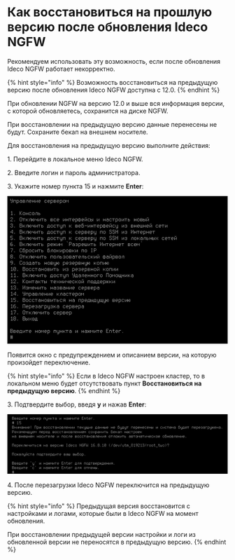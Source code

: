 # Как восстановиться на прошлую версию после обновления Ideco NGFW

Рекомендуем использовать эту возможность, если после обновления Ideco NGFW работает некорректно.

{% hint style="info" %}
Возможность восстановиться на предыдущую версию после обновления Ideco NGFW доступна с 12.0.
{% endhint %}

При обновлении NGFW на версию 12.0 и выше вся информация версии, с которой обновляетесь, сохранится на диске NGFW.

При восстановлении на предыдущую версию данные перенесены не будут. Сохраните бекап на внешнем носителе.

Для восстановления на предыдущую версию выполните действия:

1\. Перейдите в локальное меню Ideco NGFW.

2\. Введите логин и пароль администратора.

3\. Укажите номер пункта 15 и нажмите **Enter**:

![](/.gitbook/assets/console1.png)

Появится окно с предупреждением и описанием версии, на которую произойдет переключение.

{% hint style="info" %}
Если в Ideco NGFW настроен кластер, то в локальном меню будет отсутствовать пункт **Восстановиться на предыдущую версию**.
{% endhint %}

3\. Подтвердите выбор, введя **y** и нажав **Enter**:

![](/.gitbook/assets/go-back116.png)

4\. После перезагрузки Ideco NGFW переключится на предыдущую версию.

{% hint style="info" %}
Предыдущая версия восстановится с настройками и логами, которые были в Ideco NGFW на момент обновления.

При восстановлении предыдущей версии настройки и логи из обновленной версии не переносятся в предыдущую версию.
{% endhint %}

